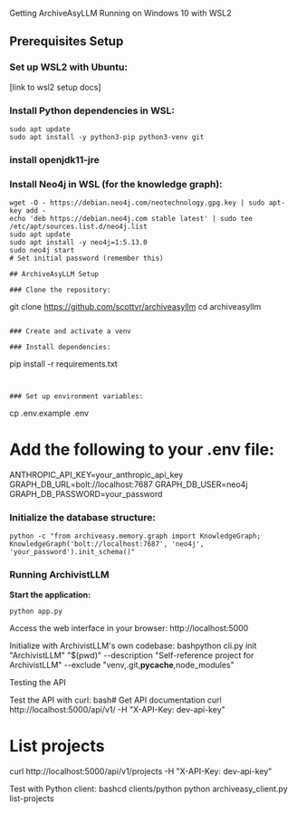 Getting ArchiveAsyLLM Running on Windows 10 with WSL2

## Prerequisites Setup

### Set up WSL2 with Ubuntu:
[link to wsl2 setup docs]

### Install Python dependencies in WSL:
```
sudo apt update
sudo apt install -y python3-pip python3-venv git
```

### install openjdk11-jre

### Install Neo4j in WSL (for the knowledge graph):
```
wget -O - https://debian.neo4j.com/neotechnology.gpg.key | sudo apt-key add -
echo 'deb https://debian.neo4j.com stable latest' | sudo tee /etc/apt/sources.list.d/neo4j.list
sudo apt update
sudo apt install -y neo4j=1:5.13.0
sudo neo4j start
# Set initial password (remember this)

## ArchiveAsyLLM Setup

### Clone the repository:
```
git clone https://github.com/scottvr/archiveasyllm
cd archiveasyllm
```

### Create and activate a venv

### Install dependencies:
```
pip install -r requirements.txt
```


### Set up environment variables:

```
cp .env.example .env
# Add the following to your .env file:
ANTHROPIC_API_KEY=your_anthropic_api_key
GRAPH_DB_URL=bolt://localhost:7687
GRAPH_DB_USER=neo4j
GRAPH_DB_PASSWORD=your_password

### Initialize the database structure:

```
python -c "from archiveasy.memory.graph import KnowledgeGraph; KnowledgeGraph('bolt://localhost:7687', 'neo4j', 'your_password').init_schema()"

```

### Running ArchivistLLM

**Start the application:**
```
python app.py
```


Access the web interface in your browser:
http://localhost:5000

Initialize with ArchivistLLM's own codebase:
bashpython cli.py init "ArchivistLLM" "$(pwd)" --description "Self-reference project for ArchivistLLM" --exclude "venv,.git,__pycache__,node_modules"


Testing the API

Test the API with curl:
bash# Get API documentation
curl http://localhost:5000/api/v1/ -H "X-API-Key: dev-api-key"

# List projects
curl http://localhost:5000/api/v1/projects -H "X-API-Key: dev-api-key"

Test with Python client:
bashcd clients/python
python archiveasy_client.py list-projects